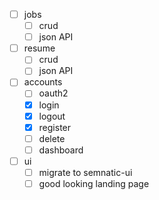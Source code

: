 - [ ] jobs
  - [ ] crud
  - [ ] json API
- [ ] resume
  - [ ] crud
  - [ ] json API
- [ ] accounts
  - [ ] oauth2
  - [x] login
  - [x] logout
  - [x] register
  - [ ] delete
  - [ ] dashboard
- [ ] ui
  - [ ] migrate to semnatic-ui
  - [ ] good looking landing page